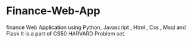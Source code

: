 # Finance-Web-App
finance Web Application using Python, Javascript , Html , Css , Msql and Flask
It is a part of CS50 HARVARD Problem set.
